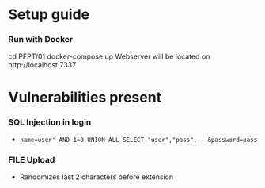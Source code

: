 # Setup guide

### Run with Docker
cd PFPT/01
docker-compose up
Webserver will be located on http://localhost:7337

# Vulnerabilities present

### SQL Injection in login
 * `name=user' AND 1=0 UNION ALL SELECT "user","pass";-- &password=pass`

### FILE Upload
 * Randomizes last 2 characters before extension
